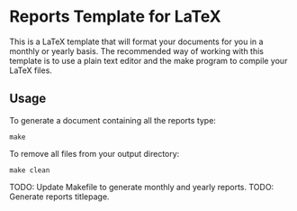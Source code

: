 Reports Template for LaTeX
==========================

This is a LaTeX template that will format your documents for you in
a monthly or yearly basis. The recommended way of working with this
template is to use a plain text editor and the make program to 
compile your LaTeX files.

Usage
-----

To generate a document containing all the reports type:

    make

To remove all files from your output directory:

    make clean

TODO: Update Makefile to generate monthly and yearly reports.
TODO: Generate reports titlepage.
